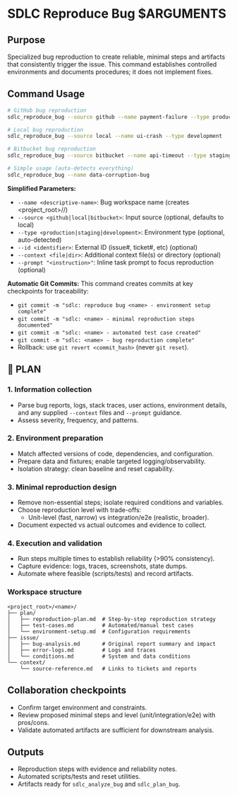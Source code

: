# SDLC Reproduce Bug $ARGUMENTS

## Purpose
Specialized bug reproduction to create reliable, minimal steps and artifacts that consistently
trigger the issue. This command establishes controlled environments and documents procedures; it
does not implement fixes.

## Command Usage
```bash
# GitHub bug reproduction
sdlc_reproduce_bug --source github --name payment-failure --type production --id 456

# Local bug reproduction
sdlc_reproduce_bug --source local --name ui-crash --type development

# Bitbucket bug reproduction
sdlc_reproduce_bug --source bitbucket --name api-timeout --type staging --id 789

# Simple usage (auto-detects everything)
sdlc_reproduce_bug --name data-corruption-bug
```

**Simplified Parameters:**
- `--name <descriptive-name>`: Bug workspace name (creates <project_root>/<name>/)
- `--source <github|local|bitbucket>`: Input source (optional, defaults to local)
- `--type <production|staging|development>`: Environment type (optional, auto-detected)
- `--id <identifier>`: External ID (issue#, ticket#, etc) (optional)
- `--context <file|dir>`: Additional context file(s) or directory (optional)
- `--prompt "<instruction>"`: Inline task prompt to focus reproduction (optional)

**Automatic Git Commits:**
This command creates commits at key checkpoints for traceability:
- `git commit -m "sdlc: reproduce bug <name> - environment setup complete"`
- `git commit -m "sdlc: <name> - minimal reproduction steps documented"`
- `git commit -m "sdlc: <name> - automated test case created"`
- `git commit -m "sdlc: <name> - bug reproduction complete"`
- Rollback: use `git revert <commit_hash>` (never `git reset`).

## 🔹 PLAN
### 1. Information collection
- Parse bug reports, logs, stack traces, user actions, environment details, and any supplied
  `--context` files and `--prompt` guidance.
- Assess severity, frequency, and patterns.

### 2. Environment preparation
- Match affected versions of code, dependencies, and configuration.
- Prepare data and fixtures; enable targeted logging/observability.
- Isolation strategy: clean baseline and reset capability.

### 3. Minimal reproduction design
- Remove non-essential steps; isolate required conditions and variables.
- Choose reproduction level with trade-offs:
  - Unit-level (fast, narrow) vs integration/e2e (realistic, broader).
- Document expected vs actual outcomes and evidence to collect.

### 4. Execution and validation
- Run steps multiple times to establish reliability (>90% consistency).
- Capture evidence: logs, traces, screenshots, state dumps.
- Automate where feasible (scripts/tests) and record artifacts.

### Workspace structure
```
<project_root>/<name>/
├── plan/
│   ├── reproduction-plan.md  # Step-by-step reproduction strategy
│   ├── test-cases.md         # Automated/manual test cases
│   └── environment-setup.md  # Configuration requirements
├── issue/
│   ├── bug-analysis.md       # Original report summary and impact
│   ├── error-logs.md         # Logs and traces
│   └── conditions.md         # System and data conditions
└── context/
    └── source-reference.md   # Links to tickets and reports
```

## Collaboration checkpoints
- Confirm target environment and constraints.
- Review proposed minimal steps and level (unit/integration/e2e) with pros/cons.
- Validate automated artifacts are sufficient for downstream analysis.

## Outputs
- Reproduction steps with evidence and reliability notes.
- Automated scripts/tests and reset utilities.
- Artifacts ready for `sdlc_analyze_bug` and `sdlc_plan_bug`.
